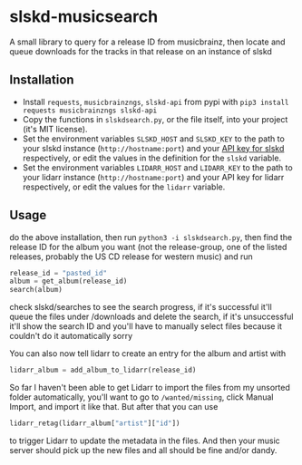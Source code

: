 slskd-musicsearch
=================

A small library to query for a release ID from musicbrainz, then locate and queue downloads for the tracks in that release on an instance of slskd

Installation
------------

* Install `requests`, `musicbrainzngs`, `slskd-api` from pypi with `pip3 install requests musicbrainzngs slskd-api`
* Copy the functions in `slskdsearch.py`, or the file itself, into your project (it's MIT license).
* Set the environment variables `SLSKD_HOST` and `SLSKD_KEY` to the path to your slskd instance (`http://hostname:port`) and your [API key for slskd](https://github.com/slskd/slskd/blob/master/docs/config.md#authentication) respectively, or edit the values in the definition for the `slskd` variable.
* Set the environment variables `LIDARR_HOST` and `LIDARR_KEY` to the path to your lidarr instance (`http://hostname:port`) and your API key for lidarr respectively, or edit the values for the `lidarr` variable.

Usage
-----

do the above installation, then run `python3 -i slskdsearch.py`, then find the release ID for the album you want (not the release-group, one of the listed releases, probably the US CD release for western music) and run

```python
release_id = "pasted_id"
album = get_album(release_id)
search(album)
```

check slskd/searches to see the search progress, if it's successful it'll queue the files under /downloads and delete the search, if it's unsuccessful it'll show the search ID and you'll have to manually select files because it couldn't do it automatically sorry

You can also now tell lidarr to create an entry for the album and artist with

```python
lidarr_album = add_album_to_lidarr(release_id)
```

So far I haven't been able to get Lidarr to import the files from my unsorted folder automatically, you'll want to go to `/wanted/missing`, click Manual Import, and import it like that. But after that you can use

```python
lidarr_retag(lidarr_album["artist"]["id"])
```

to trigger Lidarr to update the metadata in the files. And then your music server should pick up the new files and all should be fine and/or dandy.

